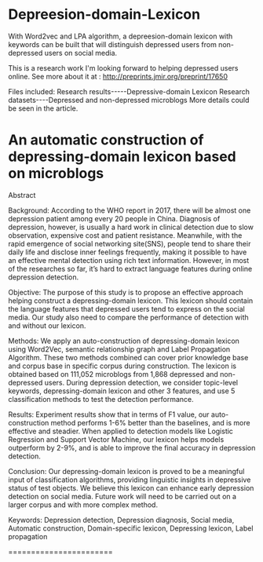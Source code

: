 # Depreesion-domain-Lexicon
With Word2vec and LPA algorithm, a depreesion-domain lexicon with keywords can be built that will distinguish depressed users from non-depressed users on social media.

This is a research work I'm looking forward to helping depressed users online. See more about it at : http://preprints.jmir.org/preprint/17650

Files included:
Research results-----Depressive-domain Lexicon
Research datasets----Depressed and non-depressed microblogs
More details could be seen in the article.


An automatic construction of depressing-domain lexicon based on microblogs
=======================

Abstract

Background: According to the WHO report in 2017, there will be almost one depression patient among every 20 people in China. Diagnosis of depression, however, is usually a hard work in clinical detection due to slow observation, expensive cost and patient resistance. Meanwhile, with the rapid emergence of social networking site(SNS), people tend to share their daily life and disclose inner feelings frequently, making it possible to have an effective mental detection using rich text information. However, in most of the researches so far, it’s hard to extract language features during online depression detection.

Objective: The purpose of this study is to propose an effective approach helping construct a depressing-domain lexicon. This lexicon should contain the language features that depressed users tend to express on the social media. Our study also need to compare the performance of detection with and without our lexicon.

Methods: We apply an auto-construction of depressing-domain lexicon using Word2Vec, semantic relationship graph and Label Propagation Algorithm. These two methods combined can cover prior knowledge base and corpus base in specific corpus during construction. The lexicon is obtained based on 111,052 microblogs from 1,868 depressed and non-depressed users. During depression detection, we consider topic-level keywords, depressing-domain lexicon and other 3 features, and use 5 classification methods to test the detection performance.

Results: Experiment results show that in terms of F1 value, our auto-construction method performs 1-6% better than the baselines, and is more effective and steadier. When applied to detection models like Logistic Regression and Support Vector Machine, our lexicon helps models outperform by 2-9%, and is able to improve the final accuracy in depression detection.

Conclusion: Our depressing-domain lexicon is proved to be a meaningful input of classification algorithms, providing linguistic insights in depressive status of test objects. We believe this lexicon can enhance early depression detection on social media. Future work will need to be carried out on a larger corpus and with more complex method.

Keywords: Depression detection, Depression diagnosis, Social media, Automatic construction, Domain-specific lexicon, Depressing lexicon, Label propagation

=======================
